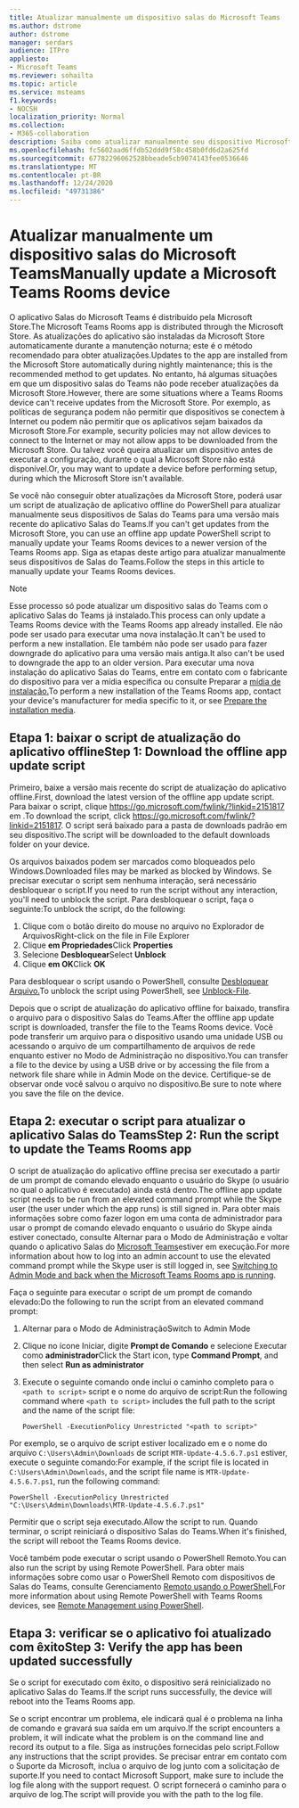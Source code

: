 ```yaml
---
title: Atualizar manualmente um dispositivo salas do Microsoft Teams
ms.author: dstrome
author: dstrome
manager: serdars
audience: ITPro
appliesto:
- Microsoft Teams
ms.reviewer: sohailta
ms.topic: article
ms.service: msteams
f1.keywords:
- NOCSH
localization_priority: Normal
ms.collection:
- M365-collaboration
description: Saiba como atualizar manualmente seu dispositivo Microsoft Teams Rooms para uma versão específica.
ms.openlocfilehash: fc5602aad6ffdb52ddd9f58c458b0fd6d2a625fd
ms.sourcegitcommit: 67782296062528bbeade5cb9074143fee0536646
ms.translationtype: MT
ms.contentlocale: pt-BR
ms.lasthandoff: 12/24/2020
ms.locfileid: "49731386"
---
```

# <a name="manually-update-a-microsoft-teams-rooms-device"></a><span data-ttu-id="75f59-103">Atualizar manualmente um dispositivo salas do Microsoft Teams</span><span class="sxs-lookup"><span data-stu-id="75f59-103">Manually update a Microsoft Teams Rooms device</span></span>

<span data-ttu-id="75f59-104">O aplicativo Salas do Microsoft Teams é distribuído pela Microsoft Store.</span><span class="sxs-lookup"><span data-stu-id="75f59-104">The Microsoft Teams Rooms app is distributed through the Microsoft Store.</span></span> <span data-ttu-id="75f59-105">As atualizações do aplicativo são instaladas da Microsoft Store automaticamente durante a manutenção noturna; este é o método recomendado para obter atualizações.</span><span class="sxs-lookup"><span data-stu-id="75f59-105">Updates to the app are installed from the Microsoft Store automatically during nightly maintenance; this is the recommended method to get updates.</span></span> <span data-ttu-id="75f59-106">No entanto, há algumas situações em que um dispositivo salas do Teams não pode receber atualizações da Microsoft Store.</span><span class="sxs-lookup"><span data-stu-id="75f59-106">However, there are some situations where a Teams Rooms device can't receive updates from the Microsoft Store.</span></span> <span data-ttu-id="75f59-107">Por exemplo, as políticas de segurança podem não permitir que dispositivos se conectem à Internet ou podem não permitir que os aplicativos sejam baixados da Microsoft Store.</span><span class="sxs-lookup"><span data-stu-id="75f59-107">For example, security policies may not allow devices to connect to the Internet or may not allow apps to be downloaded from the Microsoft Store.</span></span> <span data-ttu-id="75f59-108">Ou talvez você queira atualizar um dispositivo antes de executar a configuração, durante o qual a Microsoft Store não está disponível.</span><span class="sxs-lookup"><span data-stu-id="75f59-108">Or, you may want to update a device before performing setup, during which the Microsoft Store isn't available.</span></span>

<span data-ttu-id="75f59-109">Se você não conseguir obter atualizações da Microsoft Store, poderá usar um script de atualização de aplicativo offline do PowerShell para atualizar manualmente seus dispositivos de Salas do Teams para uma versão mais recente do aplicativo Salas do Teams.</span><span class="sxs-lookup"><span data-stu-id="75f59-109">If you can't get updates from the Microsoft Store, you can use an offline app update PowerShell script to manually update your Teams Rooms devices to a newer version of the Teams Rooms app.</span></span> <span data-ttu-id="75f59-110">Siga as etapas deste artigo para atualizar manualmente seus dispositivos de Salas do Teams.</span><span class="sxs-lookup"><span data-stu-id="75f59-110">Follow the steps in this article to manually update your Teams Rooms devices.</span></span>

> [!NOTE]
> <span data-ttu-id="75f59-111">Esse processo só pode atualizar um dispositivo salas do Teams com o aplicativo Salas do Teams já instalado.</span><span class="sxs-lookup"><span data-stu-id="75f59-111">This process can only update a Teams Rooms device with the Teams Rooms app already installed.</span></span> <span data-ttu-id="75f59-112">Ele não pode ser usado para executar uma nova instalação.</span><span class="sxs-lookup"><span data-stu-id="75f59-112">It can't be used to perform a new installation.</span></span> <span data-ttu-id="75f59-113">Ele também não pode ser usado para fazer downgrade do aplicativo para uma versão mais antiga.</span><span class="sxs-lookup"><span data-stu-id="75f59-113">It also can't be used to downgrade the app to an older version.</span></span> <span data-ttu-id="75f59-114">Para executar uma nova instalação do aplicativo Salas do Teams, entre em contato com o fabricante do dispositivo para ver a mídia específica ou consulte Preparar a [mídia de instalação.](console.md#prepare-the-installation-media)</span><span class="sxs-lookup"><span data-stu-id="75f59-114">To perform a new installation of the Teams Rooms app, contact your device's manufacturer for media specific to it, or see [Prepare the installation media](console.md#prepare-the-installation-media).</span></span>

## <a name="step-1-download-the-offline-app-update-script"></a><span data-ttu-id="75f59-115">Etapa 1: baixar o script de atualização do aplicativo offline</span><span class="sxs-lookup"><span data-stu-id="75f59-115">Step 1: Download the offline app update script</span></span>

<span data-ttu-id="75f59-116">Primeiro, baixe a versão mais recente do script de atualização do aplicativo offline.</span><span class="sxs-lookup"><span data-stu-id="75f59-116">First, download the latest version of the offline app update script.</span></span> <span data-ttu-id="75f59-117">Para baixar o script, clique <https://go.microsoft.com/fwlink/?linkid=2151817> em .</span><span class="sxs-lookup"><span data-stu-id="75f59-117">To download the script, click <https://go.microsoft.com/fwlink/?linkid=2151817>.</span></span> <span data-ttu-id="75f59-118">O script será baixado para a pasta de downloads padrão em seu dispositivo.</span><span class="sxs-lookup"><span data-stu-id="75f59-118">The script will be downloaded to the default downloads folder on your device.</span></span>

<span data-ttu-id="75f59-119">Os arquivos baixados podem ser marcados como bloqueados pelo Windows.</span><span class="sxs-lookup"><span data-stu-id="75f59-119">Downloaded files may be marked as blocked by Windows.</span></span> <span data-ttu-id="75f59-120">Se precisar executar o script sem nenhuma interação, será necessário desbloquear o script.</span><span class="sxs-lookup"><span data-stu-id="75f59-120">If you need to run the script without any interaction, you'll need to unblock the script.</span></span> <span data-ttu-id="75f59-121">Para desbloquear o script, faça o seguinte:</span><span class="sxs-lookup"><span data-stu-id="75f59-121">To unblock the script, do the following:</span></span>

1. <span data-ttu-id="75f59-122">Clique com o botão direito do mouse no arquivo no Explorador de Arquivos</span><span class="sxs-lookup"><span data-stu-id="75f59-122">Right-click on the file in File Explorer</span></span>
2. <span data-ttu-id="75f59-123">Clique **em Propriedades**</span><span class="sxs-lookup"><span data-stu-id="75f59-123">Click **Properties**</span></span>
3. <span data-ttu-id="75f59-124">Selecione **Desbloquear**</span><span class="sxs-lookup"><span data-stu-id="75f59-124">Select **Unblock**</span></span>
4. <span data-ttu-id="75f59-125">Clique **em OK**</span><span class="sxs-lookup"><span data-stu-id="75f59-125">Click **OK**</span></span>

<span data-ttu-id="75f59-126">Para desbloquear o script usando o PowerShell, consulte [Desbloquear Arquivo.](https://docs.microsoft.com/powershell/module/microsoft.powershell.utility/unblock-file?view=powershell-7.1)</span><span class="sxs-lookup"><span data-stu-id="75f59-126">To unblock the script using PowerShell, see [Unblock-File](https://docs.microsoft.com/powershell/module/microsoft.powershell.utility/unblock-file?view=powershell-7.1).</span></span>

<span data-ttu-id="75f59-127">Depois que o script de atualização do aplicativo offline for baixado, transfira o arquivo para o dispositivo Salas do Teams.</span><span class="sxs-lookup"><span data-stu-id="75f59-127">After the offline app update script is downloaded, transfer the file to the Teams Rooms device.</span></span> <span data-ttu-id="75f59-128">Você pode transferir um arquivo para o dispositivo usando uma unidade USB ou acessando o arquivo de um compartilhamento de arquivos de rede enquanto estiver no Modo de Administração no dispositivo.</span><span class="sxs-lookup"><span data-stu-id="75f59-128">You can transfer a file to the device by using a USB drive or by accessing the file from a network file share while in Admin Mode on the device.</span></span> <span data-ttu-id="75f59-129">Certifique-se de observar onde você salvou o arquivo no dispositivo.</span><span class="sxs-lookup"><span data-stu-id="75f59-129">Be sure to note where you save the file on the device.</span></span>

## <a name="step-2-run-the-script-to-update-the-teams-rooms-app"></a><span data-ttu-id="75f59-130">Etapa 2: executar o script para atualizar o aplicativo Salas do Teams</span><span class="sxs-lookup"><span data-stu-id="75f59-130">Step 2: Run the script to update the Teams Rooms app</span></span>

<span data-ttu-id="75f59-131">O script de atualização do aplicativo offline precisa ser executado a partir de um prompt de comando elevado enquanto o usuário do Skype (o usuário no qual o aplicativo é executado) ainda está dentro.</span><span class="sxs-lookup"><span data-stu-id="75f59-131">The offline app update script needs to be run from an elevated command prompt while the Skype user (the user under which the app runs) is still signed in.</span></span> <span data-ttu-id="75f59-132">Para obter mais informações sobre como fazer logon em uma conta de administrador para usar o prompt de comando elevado enquanto o usuário do Skype ainda estiver conectado, consulte Alternar para o Modo de Administração e voltar quando o aplicativo Salas do [Microsoft Teams](rooms-operations.md#switching-to-admin-mode-and-back-when-the-microsoft-teams-rooms-app-is-running)estiver em execução.</span><span class="sxs-lookup"><span data-stu-id="75f59-132">For more information about how to log into an admin account to use the elevated command prompt while the Skype user is still logged in, see [Switching to Admin Mode and back when the Microsoft Teams Rooms app is running](rooms-operations.md#switching-to-admin-mode-and-back-when-the-microsoft-teams-rooms-app-is-running).</span></span>

<span data-ttu-id="75f59-133">Faça o seguinte para executar o script de um prompt de comando elevado:</span><span class="sxs-lookup"><span data-stu-id="75f59-133">Do the following to run the script from an elevated command prompt:</span></span>

1. <span data-ttu-id="75f59-134">Alternar para o Modo de Administração</span><span class="sxs-lookup"><span data-stu-id="75f59-134">Switch to Admin Mode</span></span>
2. <span data-ttu-id="75f59-135">Clique no ícone Iniciar, digite **Prompt de Comando** e selecione Executar como **administrador**</span><span class="sxs-lookup"><span data-stu-id="75f59-135">Click the Start icon, type **Command Prompt**, and then select **Run as administrator**</span></span>
3. <span data-ttu-id="75f59-136">Execute o seguinte comando onde inclui o caminho completo para o `<path to script>` script e o nome do arquivo de script:</span><span class="sxs-lookup"><span data-stu-id="75f59-136">Run the following command where `<path to script>` includes the full path to the script and the name of the script file:</span></span>

    ```console
    PowerShell -ExecutionPolicy Unrestricted "<path to script>"
    ```

<span data-ttu-id="75f59-137">Por exemplo, se o arquivo de script estiver localizado em e o nome do arquivo `C:\Users\Admin\Downloads` de script `MTR-Update-4.5.6.7.ps1` estiver, execute o seguinte comando:</span><span class="sxs-lookup"><span data-stu-id="75f59-137">For example, if the script file is located in `C:\Users\Admin\Downloads`, and the script file name is `MTR-Update-4.5.6.7.ps1`, run the following command:</span></span>

```console
PowerShell -ExecutionPolicy Unrestricted "C:\Users\Admin\Downloads\MTR-Update-4.5.6.7.ps1"
```

<span data-ttu-id="75f59-138">Permitir que o script seja executado.</span><span class="sxs-lookup"><span data-stu-id="75f59-138">Allow the script to run.</span></span> <span data-ttu-id="75f59-139">Quando terminar, o script reiniciará o dispositivo Salas do Teams.</span><span class="sxs-lookup"><span data-stu-id="75f59-139">When it's finished, the script will reboot the Teams Rooms device.</span></span>

<span data-ttu-id="75f59-140">Você também pode executar o script usando o PowerShell Remoto.</span><span class="sxs-lookup"><span data-stu-id="75f59-140">You can also run the script by using Remote PowerShell.</span></span> <span data-ttu-id="75f59-141">Para obter mais informações sobre como usar o PowerShell Remoto com dispositivos de Salas do Teams, consulte Gerenciamento [Remoto usando o PowerShell.](rooms-operations.md#remote-management-using-powershell)</span><span class="sxs-lookup"><span data-stu-id="75f59-141">For more information about using Remote PowerShell with Teams Rooms devices, see [Remote Management using PowerShell](rooms-operations.md#remote-management-using-powershell).</span></span>

## <a name="step-3-verify-the-app-has-been-updated-successfully"></a><span data-ttu-id="75f59-142">Etapa 3: verificar se o aplicativo foi atualizado com êxito</span><span class="sxs-lookup"><span data-stu-id="75f59-142">Step 3: Verify the app has been updated successfully</span></span>

<span data-ttu-id="75f59-143">Se o script for executado com êxito, o dispositivo será reinicializado no aplicativo Salas do Teams.</span><span class="sxs-lookup"><span data-stu-id="75f59-143">If the script runs successfully, the device will reboot into the Teams Rooms app.</span></span>

<span data-ttu-id="75f59-144">Se o script encontrar um problema, ele indicará qual é o problema na linha de comando e gravará sua saída em um arquivo.</span><span class="sxs-lookup"><span data-stu-id="75f59-144">If the script encounters a problem, it will indicate what the problem is on the command line and record its output to a file.</span></span> <span data-ttu-id="75f59-145">Siga as instruções fornecidas pelo script.</span><span class="sxs-lookup"><span data-stu-id="75f59-145">Follow any instructions that the script provides.</span></span> <span data-ttu-id="75f59-146">Se precisar entrar em contato com o Suporte da Microsoft, inclua o arquivo de log junto com a solicitação de suporte.</span><span class="sxs-lookup"><span data-stu-id="75f59-146">If you need to contact Microsoft Support, make sure to include the log file along with the support request.</span></span> <span data-ttu-id="75f59-147">O script fornecerá o caminho para o arquivo de log.</span><span class="sxs-lookup"><span data-stu-id="75f59-147">The script will provide you with the path to the log file.</span></span>
